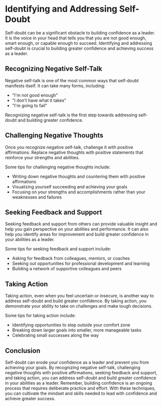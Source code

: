 Identifying and Addressing Self-Doubt
=================================================================================

Self-doubt can be a significant obstacle to building confidence as a leader. It is the voice in your head that tells you that you are not good enough, smart enough, or capable enough to succeed. Identifying and addressing self-doubt is crucial to building greater confidence and achieving success as a leader.

Recognizing Negative Self-Talk
------------------------------

Negative self-talk is one of the most common ways that self-doubt manifests itself. It can take many forms, including:

* "I'm not good enough"
* "I don't have what it takes"
* "I'm going to fail"

Recognizing negative self-talk is the first step towards addressing self-doubt and building greater confidence.

Challenging Negative Thoughts
-----------------------------

Once you recognize negative self-talk, challenge it with positive affirmations. Replace negative thoughts with positive statements that reinforce your strengths and abilities.

Some tips for challenging negative thoughts include:

* Writing down negative thoughts and countering them with positive affirmations
* Visualizing yourself succeeding and achieving your goals
* Focusing on your strengths and accomplishments rather than your weaknesses and failures

Seeking Feedback and Support
----------------------------

Seeking feedback and support from others can provide valuable insight and help you gain perspective on your abilities and performance. It can also help you identify areas for improvement and build greater confidence in your abilities as a leader.

Some tips for seeking feedback and support include:

* Asking for feedback from colleagues, mentors, or coaches
* Seeking out opportunities for professional development and learning
* Building a network of supportive colleagues and peers

Taking Action
-------------

Taking action, even when you feel uncertain or insecure, is another way to address self-doubt and build greater confidence. By taking action, you demonstrate your ability to take on challenges and make tough decisions.

Some tips for taking action include:

* Identifying opportunities to step outside your comfort zone
* Breaking down larger goals into smaller, more manageable tasks
* Celebrating small successes along the way

Conclusion
----------

Self-doubt can erode your confidence as a leader and prevent you from achieving your goals. By recognizing negative self-talk, challenging negative thoughts with positive affirmations, seeking feedback and support, and taking action, you can address self-doubt and build greater confidence in your abilities as a leader. Remember, building confidence is an ongoing process that requires deliberate practice and effort. With these techniques, you can cultivate the mindset and skills needed to lead with confidence and achieve greater success.
